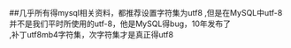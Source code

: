 ##几乎所有得mysql相关资料，都推荐设置字符集为utf8 ,但是在MySQL中utf-8并不是我们平时所使用的utf-8，他是MySQL得bug，10年发布了<br>,补丁utf8mb4字符集，次字符集才是真正得utf8